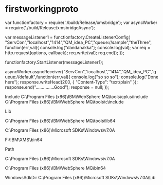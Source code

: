 # firstworkingproto

var functionfactory = require('./build/Release/xmsbridge');
var asyncWorker = require('./build/Release/xmsbridgeAsync');

var messageListener1 = functionfactory.CreateListenerConfig(
  "ServCon","localhost","1414","QM_idea_PC","queue://sample","theThree",
  function(err,val){
      console.log("dandanakka");
      console.log(val);
      var req = http.request(options, callback);
      req.write(val);
      req.end();
  });

functionfactory.StartListener(messageListener1);

asyncWorker.asyncReceiver("ServCon","localhost","1414","QM_idea_PC","queue://default",function(err,val){
     console.log("so so so");
     console.log("Done here");
     response.writeHead(200, { "Content-Type": "text/plain" });
     response.end("...............Good");
	   response = null;
  });

Include
C:\Program Files (x86)\IBM\WebSphere MQ\tools\cplus\include
C:\Program Files (x86)\IBM\WebSphere MQ\tools\c\include

Lib

C:\Program Files (x86)\IBM\WebSphere MQ\tools\lib64

C:\Program Files (x86)\Microsoft SDKs\Windows\v7.0A

F:\IBM\XMS\bin64

Path

C:\Program Files (x86)\Microsoft SDKs\Windows\v7.0A

C:\Program Files (x86)\IBM\WebSphere MQ\bin64

WindowsSdkDir
C:\Program Files (x86)\Microsoft SDKs\Windows\v7.0A\Lib

